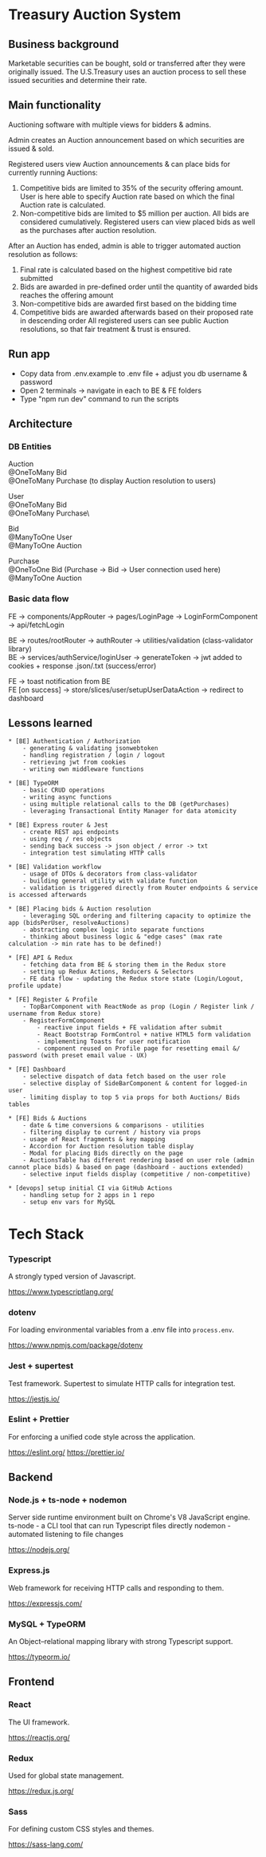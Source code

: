 # Treasury Auction System

## Business background
Marketable securities can be bought, sold or transferred after they were originally issued. The U.S.Treasury uses an auction process to sell these issued securities and determine their rate.


## Main functionality
Auctioning software with multiple views for bidders & admins.

Admin creates an Auction announcement based on which securities are issued & sold. 

Registered users view Auction announcements & can place bids for currently running Auctions:
1. Competitive bids are limited to 35% of the security offering amount. User is here able to specify Auction rate based on which the final Auction rate is calculated.  
2. Non-competitive bids are limited to $5 million per auction. 
All bids are considered cumulatively. Registered users can view placed bids as well as the purchases after auction resolution.

After an Auction has ended, admin is able to trigger automated auction resolution as follows:
1. Final rate is calculated based on the highest competitive bid rate submitted
2. Bids are awarded in pre-defined order until the quantity of awarded bids reaches the offering amount
3. Non-competitive bids are awarded first based on the bidding time 
4. Competitive bids are awarded afterwards based on their proposed rate in descending order
All registered users can see public Auction resolutions, so that fair treatment & trust is ensured.


## Run app
* Copy data from .env.example to .env file + adjust you db username & password
* Open 2 terminals -> navigate in each to BE & FE folders
* Type "npm run dev" command to run the scripts


## Architecture
### DB Entities
Auction\
    @OneToMany Bid\
    @OneToMany Purchase (to display Auction resolution to users)

User\
    @OneToMany Bid\
    @OneToMany Purchase\

Bid\
    @ManyToOne User\
    @ManyToOne Auction

Purchase\
    @OneToOne Bid (Purchase -> Bid -> User connection used here)\
    @ManyToOne Auction

### Basic data flow
FE -> components/AppRouter -> pages/LoginPage -> LoginFormComponent -> api/fetchLogin

BE -> routes/rootRouter -> authRouter -> utilities/validation (class-validator library)\
BE -> services/authService/loginUser -> generateToken -> jwt added to cookies + response .json/.txt (success/error)

FE -> toast notification from BE\
FE [on success] -> store/slices/user/setupUserDataAction -> redirect to dashboard


## Lessons learned  
    * [BE] Authentication / Authorization
        - generating & validating jsonwebtoken
        - handling registration / login / logout
        - retrieving jwt from cookies
        - writing own middleware functions

    * [BE] TypeORM
        - basic CRUD operations
        - writing async functions
        - using multiple relational calls to the DB (getPurchases)
        - leveraging Transactional Entity Manager for data atomicity

    * [BE] Express router & Jest
        - create REST api endpoints
        - using req / res objects
        - sending back success -> json object / error -> txt
        - integration test simulating HTTP calls

    * [BE] Validation workflow 
        - usage of DTOs & decorators from class-validator 
        - building general utility with validate function
        - validation is triggered directly from Router endpoints & service is accessed afterwards    

    * [BE] Placing bids & Auction resolution
        - leveraging SQL ordering and filtering capacity to optimize the app (bidsPerUser, resolveAuctions)
        - abstracting complex logic into separate functions
        - thinking about business logic & "edge cases" (max rate calculation -> min rate has to be defined!)

    * [FE] API & Redux
        - fetching data from BE & storing them in the Redux store
        - setting up Redux Actions, Reducers & Selectors
        - FE data flow - updating the Redux store state (Login/Logout, profile update)

    * [FE] Register & Profile
        - TopBarComponent with ReactNode as prop (Login / Register link / username from Redux store)
        - RegisterFormComponent 
            - reactive input fields + FE validation after submit
            - React Bootstrap FormControl + native HTML5 form validation
            - implementing Toasts for user notification
            - component reused on Profile page for resetting email &/ password (with preset email value - UX)

    * [FE] Dashboard
        - selective dispatch of data fetch based on the user role
        - selective display of SideBarComponent & content for logged-in user
        - limiting display to top 5 via props for both Auctions/ Bids tables

    * [FE] Bids & Auctions
        - date & time conversions & comparisons - utilities
        - filtering display to current / history via props
        - usage of React fragments & key mapping
        - Accordion for Auction resolution table display
        - Modal for placing Bids directly on the page       
        - AuctionsTable has different rendering based on user role (admin cannot place bids) & based on page (dashboard - auctions extended)
        - selective input fields display (competitive / non-competitive)
  
    * [devops] setup initial CI via GitHub Actions
        - handling setup for 2 apps in 1 repo
        - setup env vars for MySQL

# Tech Stack

### Typescript
A strongly typed version of Javascript.

https://www.typescriptlang.org/

### dotenv
For loading environmental variables from a .env file into `process.env`.

https://www.npmjs.com/package/dotenv

### Jest + supertest
Test framework. Supertest to simulate HTTP calls for integration test.

https://jestjs.io/

### Eslint + Prettier
For enforcing a unified code style across the application.

https://eslint.org/
https://prettier.io/


## Backend

### Node.js + ts-node + nodemon
Server side runtime environment built on Chrome's V8 JavaScript engine.
ts-node - a CLI tool that can run Typescript files directly
nodemon - automated listening to file changes

https://nodejs.org/

### Express.js
Web framework for receiving HTTP calls and responding to them. 

https://expressjs.com/

### MySQL + TypeORM
An Object–relational mapping library with strong Typescript support.

https://typeorm.io/


## Frontend

### React
The UI framework.

https://reactjs.org/

### Redux
Used for global state management.

https://redux.js.org/

### Sass
For defining custom CSS styles and themes.

https://sass-lang.com/